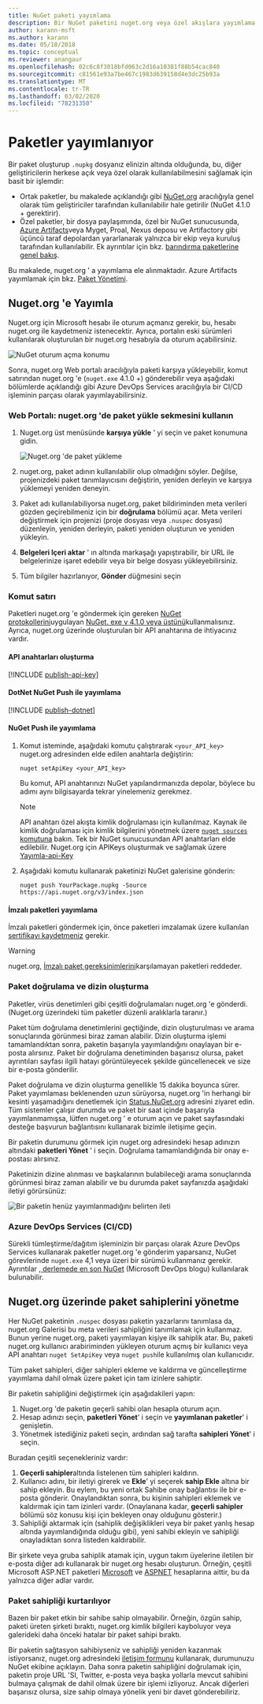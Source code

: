 ```yaml
---
title: NuGet paketi yayımlama
description: Bir NuGet paketini nuget.org veya özel akışlara yayımlama ve nuget.org üzerinde paket sahipliğini yönetme hakkında ayrıntılı yönergeler.
author: karann-msft
ms.author: karann
ms.date: 05/18/2018
ms.topic: conceptual
ms.reviewer: anangaur
ms.openlocfilehash: 02c6c8f3018bfd063c2d16a10381f88b54cac840
ms.sourcegitcommit: c81561e93a7be467c1983d639158d4e3dc25b93a
ms.translationtype: MT
ms.contentlocale: tr-TR
ms.lasthandoff: 03/02/2020
ms.locfileid: "78231350"
---
```

# <a name="publishing-packages"></a>Paketler yayımlanıyor

Bir paket oluşturup `.nupkg` dosyanız elinizin altında olduğunda, bu, diğer geliştiricilerin herkese açık veya özel olarak kullanılabilmesini sağlamak için basit bir işlemdir:

- Ortak paketler, bu makalede açıklandığı gibi [NuGet.org](https://www.nuget.org/packages/manage/upload) aracılığıyla genel olarak tüm geliştiriciler tarafından kullanılabilir hale getirilir (NuGet 4.1.0 + gerektirir).
- Özel paketler, bir dosya paylaşımında, özel bir NuGet sunucusunda, [Azure Artifacts](https://www.visualstudio.com/docs/package/nuget/publish)veya Myget, Proal, Nexus deposu ve Artifactory gibi üçüncü taraf depolardan yararlanarak yalnızca bir ekip veya kuruluş tarafından kullanılabilir. Ek ayrıntılar için bkz. [barındırma paketlerine genel bakış](../hosting-packages/overview.md).

Bu makalede, nuget.org ' a yayımlama ele alınmaktadır. Azure Artifacts yayımlamak için bkz. [Paket Yönetimi](https://www.visualstudio.com/docs/package/nuget/publish).

## <a name="publish-to-nugetorg"></a>Nuget.org 'e Yayımla

Nuget.org için Microsoft hesabı ile oturum açmanız gerekir, bu, hesabı nuget.org ile kaydetmeniz istenecektir. Ayrıca, portalın eski sürümleri kullanılarak oluşturulan bir nuget.org hesabıyla da oturum açabilirsiniz.

![NuGet oturum açma konumu](media/publish_NuGetSignIn.png)

Sonra, nuget.org Web portalı aracılığıyla paketi karşıya yükleyebilir, komut satırından nuget.org 'e (`nuget.exe` 4.1.0 +) gönderebilir veya aşağıdaki bölümlerde açıklandığı gibi Azure DevOps Services aracılığıyla bir CI/CD işleminin parçası olarak yayımlayabilirsiniz.

### <a name="web-portal-use-the-upload-package-tab-on-nugetorg"></a>Web Portalı: nuget.org 'de paket yükle sekmesini kullanın

1. Nuget.org üst menüsünde **karşıya yükle** ' yi seçin ve paket konumuna gidin.

    ![Nuget.org 'de paket yükleme](media/publish_UploadYourPackage.PNG)

1. nuget.org, paket adının kullanılabilir olup olmadığını söyler. Değilse, projenizdeki paket tanımlayıcısını değiştirin, yeniden derleyin ve karşıya yüklemeyi yeniden deneyin.

1. Paket adı kullanılabiliyorsa nuget.org, paket bildiriminden meta verileri gözden geçirebilmeniz için bir **doğrulama** bölümü açar. Meta verileri değiştirmek için projenizi (proje dosyası veya `.nuspec` dosyası) düzenleyin, yeniden derleyin, paketi yeniden oluşturun ve yeniden yükleyin.

1. **Belgeleri Içeri aktar** ' ın altında markaşağı yapıştırabilir, bir URL ile belgelerinize işaret edebilir veya bir belge dosyası yükleyebilirsiniz.

1. Tüm bilgiler hazırlanıyor, **Gönder** düğmesini seçin

### <a name="command-line"></a>Komut satırı

Paketleri nuget.org 'e göndermek için gereken [NuGet protokollerini](../api/nuget-protocols.md)uygulayan [NuGet. exe v 4.1.0 veya üstünü](https://www.nuget.org/downloads)kullanmalısınız. Ayrıca, nuget.org üzerinde oluşturulan bir API anahtarına de ihtiyacınız vardır.

#### <a name="create-api-keys"></a>API anahtarları oluşturma

[!INCLUDE [publish-api-key](../quickstart/includes/publish-api-key.md)]

#### <a name="publish-with-dotnet-nuget-push"></a>DotNet NuGet Push ile yayımlama

[!INCLUDE [publish-dotnet](../quickstart/includes/publish-dotnet.md)]

#### <a name="publish-with-nuget-push"></a>NuGet Push ile yayımlama

1. Komut isteminde, aşağıdaki komutu çalıştırarak `<your_API_key>` nuget.org adresinden elde edilen anahtarla değiştirin:

    ```cli
    nuget setApiKey <your_API_key>
    ```

    Bu komut, API anahtarınızı NuGet yapılandırmanızda depolar, böylece bu adımı aynı bilgisayarda tekrar yinelemeniz gerekmez.

    > [!NOTE]
    > API anahtarı özel akışta kimlik doğrulaması için kullanılmaz. Kaynak ile kimlik doğrulaması için kimlik bilgilerini yönetmek üzere [`nuget sources` komutuna](../reference/cli-reference/cli-ref-sources.md) bakın.
    > Tek bir NuGet sunucusundan API anahtarları elde edilebilir. Nuget.org için APIKeys oluşturmak ve sağlamak üzere [Yayımla-api-Key](../quickstart/includes/publish-api-key.md)

1. Aşağıdaki komutu kullanarak paketinizi NuGet galerisine gönderin:

    ```cli
    nuget push YourPackage.nupkg -Source https://api.nuget.org/v3/index.json
    ```

#### <a name="publish-signed-packages"></a>İmzalı paketleri yayımlama

İmzalı paketleri göndermek için, önce paketleri imzalamak üzere kullanılan [sertifikayı kaydetmeniz](../create-packages/Sign-a-Package.md#register-the-certificate-on-nugetorg) gerekir. 

> [!Warning]
> nuget.org, [İmzalı paket gereksinimlerini](../reference/Signed-Packages-Reference.md#signature-requirements-on-nugetorg)karşılamayan paketleri reddeder.

### <a name="package-validation-and-indexing"></a>Paket doğrulama ve dizin oluşturma

Paketler, virüs denetimleri gibi çeşitli doğrulamaları nuget.org 'e gönderdi. (Nuget.org üzerindeki tüm paketler düzenli aralıklarla taranır.)

Paket tüm doğrulama denetimlerini geçtiğinde, dizin oluşturulması ve arama sonuçlarında görünmesi biraz zaman alabilir. Dizin oluşturma işlemi tamamlandıktan sonra, paketin başarıyla yayımlandığını onaylayan bir e-posta alırsınız. Paket bir doğrulama denetiminden başarısız olursa, paket ayrıntıları sayfası ilgili hatayı görüntüleyecek şekilde güncellenecek ve size bir e-posta gönderilir.

Paket doğrulama ve dizin oluşturma genellikle 15 dakika boyunca sürer. Paket yayımlaması beklenenden uzun sürüyorsa, nuget.org 'in herhangi bir kesinti yaşamadığını denetlemek için [Status.NuGet.org](https://status.nuget.org/) adresini ziyaret edin. Tüm sistemler çalışır durumda ve paket bir saat içinde başarıyla yayımlanmamışsa, lütfen nuget.org ' e oturum açın ve paket sayfasındaki desteğe başvurun bağlantısını kullanarak bizimle iletişime geçin.

Bir paketin durumunu görmek için nuget.org adresindeki hesap adınızın altındaki **paketleri Yönet** ' i seçin. Doğrulama tamamlandığında bir onay e-postası alırsınız.

Paketinizin dizine alınması ve başkalarının bulabileceği arama sonuçlarında görünmesi biraz zaman alabilir ve bu durumda paket sayfanızda aşağıdaki iletiyi görürsünüz:

![Bir paketin henüz yayımlanmadığını belirten ileti](media/publish_NotYetIndexed.png)

### <a name="azure-devops-services-cicd"></a>Azure DevOps Services (CI/CD)

Sürekli tümleştirme/dağıtım işleminizin bir parçası olarak Azure DevOps Services kullanarak paketler nuget.org 'e gönderim yaparsanız, NuGet görevlerinde `nuget.exe` 4,1 veya üzeri bir sürümü kullanmanız gerekir. Ayrıntılar [, derlemede en son NuGet](https://blogs.msdn.microsoft.com/devops/2017/09/29/using-the-latest-nuget-in-your-build/) (Microsoft DevOps blogu) kullanılarak bulunabilir.

## <a name="managing-package-owners-on-nugetorg"></a>Nuget.org üzerinde paket sahiplerini yönetme

Her NuGet paketinin `.nuspec` dosyası paketin yazarlarını tanımlasa da, nuget.org Galerisi bu meta verileri sahipliğini tanımlamak için kullanmaz. Bunun yerine nuget.org, paketi yayımlayan kişiye ilk sahiplik atar. Bu, paketi nuget.org kullanıcı arabiriminden yükleyen oturum açmış bir kullanıcı veya API anahtarı `nuget SetApiKey` veya `nuget push`ile kullanılmış olan kullanıcıdır.

Tüm paket sahipleri, diğer sahipleri ekleme ve kaldırma ve güncelleştirme yayımlama dahil olmak üzere paket için tam izinlere sahiptir.

Bir paketin sahipliğini değiştirmek için aşağıdakileri yapın:

1. Nuget.org 'de paketin geçerli sahibi olan hesapla oturum açın.
1. Hesap adınızı seçin, **paketleri Yönet**' i seçin ve **yayımlanan paketler**' i genişletin.
1. Yönetmek istediğiniz paketi seçin, ardından sağ tarafta **sahipleri Yönet**' i seçin.

Buradan çeşitli seçenekleriniz vardır:

1. **Geçerli sahipler**altında listelenen tüm sahipleri kaldırın.
1. Kullanıcı adını, bir iletiyi girerek ve **Ekle**' yi seçerek **sahip Ekle** altına bir sahip ekleyin. Bu eylem, bu yeni ortak Sahibe onay bağlantısı ile bir e-posta gönderir. Onaylandıktan sonra, bu kişinin sahipleri eklemek ve kaldırmak için tam izinleri vardır. (Onaylanana kadar, **geçerli sahipler** bölümü söz konusu kişi için bekleyen onay olduğunu gösterir.)
1. Sahipliği aktarmak için (sahiplik değişiklikleri veya bir paket yanlış hesap altında yayımlandığında olduğu gibi), yeni sahibi ekleyin ve sahipliği onayladıktan sonra listeden kaldırabilir.

Bir şirkete veya gruba sahiplik atamak için, uygun takım üyelerine iletilen bir e-posta diğer adı kullanarak bir nuget.org hesabı oluşturun. Örneğin, çeşitli Microsoft ASP.NET paketleri [Microsoft](https://nuget.org/profiles/microsoft) ve [ASPNET](https://nuget.org/profiles/aspnet) hesaplarına aittir, bu da yalnızca diğer adlar vardır.

### <a name="recovering-package-ownership"></a>Paket sahipliği kurtarılıyor

Bazen bir paket etkin bir sahibe sahip olmayabilir. Örneğin, özgün sahip, paketi üreten şirketi bıraktı, nuget.org kimlik bilgileri kayboluyor veya galerideki daha önceki hatalar bir paket sahipi bıraktı.

Bir paketin sağtasyon sahibiyseniz ve sahipliği yeniden kazanmak istiyorsanız, nuget.org adresindeki [iletişim formunu](https://www.nuget.org/policies/Contact) kullanarak, durumunuzu NuGet ekibine açıklayın. Daha sonra paketin sahipliğini doğrulamak için, paketin proje URL 'SI, Twitter, e-posta veya başka yollarla mevcut sahibini bulmaya çalışmak de dahil olmak üzere bir işlemi izliyoruz. Ancak diğerleri başarısız olursa, size sahip olmaya yönelik yeni bir davet gönderebiliriz.
